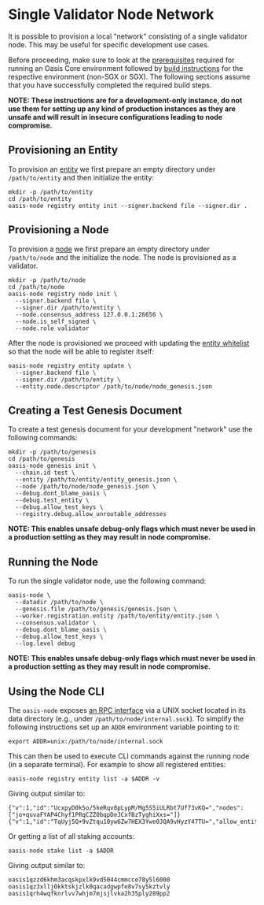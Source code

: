 # Single Validator Node Network

It is possible to provision a local "network" consisting of a single validator
node. This may be useful for specific development use cases.

Before proceeding, make sure to look at the [prerequisites] required for running
an Oasis Core environment followed by [build instructions] for the respective
environment (non-SGX or SGX). The following sections assume that you have
successfully completed the required build steps.

**NOTE: These instructions are for a development-only instance, do not use them
for setting up any kind of production instances as they are unsafe and will
result in insecure configurations leading to node compromise.**

[prerequisites]: prerequisites.md
[build instructions]: building.md

## Provisioning an Entity

To provision an [entity] we first prepare an empty directory under
`/path/to/entity` and then initialize the entity:

```
mkdir -p /path/to/entity
cd /path/to/entity
oasis-node registry entity init --signer.backend file --signer.dir .
```

[entity]: ../consensus/registry.md#entities-and-nodes

## Provisioning a Node

To provision a [node] we first prepare an empty directory under `/path/to/node`
and the initialize the node. The node is provisioned as a validator.

```
mkdir -p /path/to/node
cd /path/to/node
oasis-node registry node init \
  --signer.backend file \
  --signer.dir /path/to/entity \
  --node.consensus_address 127.0.0.1:26656 \
  --node.is_self_signed \
  --node.role validator
```

After the node is provisioned we proceed with updating the [entity whitelist]
so that the node will be able to register itself:

```
oasis-node registry entity update \
  --signer.backend file \
  --signer.dir /path/to/entity \
  --entity.node.descriptor /path/to/node/node_genesis.json
```

[node]: ../consensus/registry.md#entities-and-nodes
[entity whitelist]: ../consensus/registry.md#register-node

## Creating a Test Genesis Document

To create a test genesis document for your development "network" use the
following commands:

```
mkdir -p /path/to/genesis
cd /path/to/genesis
oasis-node genesis init \
  --chain.id test \
  --entity /path/to/entity/entity_genesis.json \
  --node /path/to/node/node_genesis.json \
  --debug.dont_blame_oasis \
  --debug.test_entity \
  --debug.allow_test_keys \
  --registry.debug.allow_unroutable_addresses
```

**NOTE: This enables unsafe debug-only flags which must never be used in a
production setting as they may result in node compromise.**

## Running the Node

To run the single validator node, use the following command:

```
oasis-node \
  --datadir /path/to/node \
  --genesis.file /path/to/genesis/genesis.json \
  --worker.registration.entity /path/to/entity/entity.json \
  --consensus.validator \
  --debug.dont_blame_oasis \
  --debug.allow_test_keys \
  --log.level debug
```

**NOTE: This enables unsafe debug-only flags which must never be used in a
production setting as they may result in node compromise.**

## Using the Node CLI

The `oasis-node` exposes [an RPC interface] via a UNIX socket located in its
data directory (e.g., under `/path/to/node/internal.sock`). To simplify the
following instructions set up an `ADDR` environment variable pointing to it:

```
export ADDR=unix:/path/to/node/internal.sock
```

This can then be used to execute CLI commands against the running node (in a
separate terminal). For example to show all registered entities:

```
oasis-node registry entity list -a $ADDR -v
```

Giving output similar to:

<!-- markdownlint-disable line-length -->
```
{"v":1,"id":"UcxpyD0kSo/5keRqv8pLypM/Mg5S5iULRbt7Uf73vKQ=","nodes":["jo+quvaFYAP4Chyf1PRqCZZObqpDeJCxfBzTyghiXxs="]}
{"v":1,"id":"TqUyj5Q+9vZtqu10yw6Zw7HEX3Ywe0JQA9vHyzY47TU=","allow_entity_signed_nodes":true}
```
<!-- markdownlint-enable line-length -->

Or getting a list of all staking accounts:

```
oasis-node stake list -a $ADDR
```

Giving output similar to:

```
oasis1qzzd6khm3acqskpxlk9vd5044cmmcce78y5l6000
oasis1qz3xllj0kktskjzlk0qacadgwpfe8v7sy5kztvly
oasis1qrh4wqfknrlvv7whjm7mjsjlvka2h35ply289pp2
```

[an RPC interface]: ../oasis-node/rpc.md
